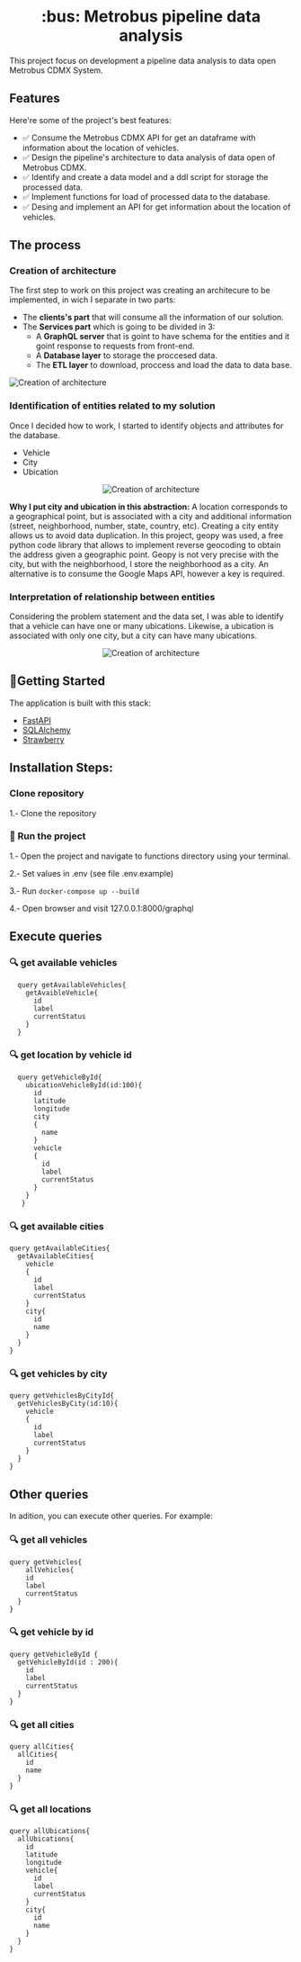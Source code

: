 <h1 align="center" id="title"> :bus: Metrobus pipeline data analysis</h1>

This project focus on development a pipeline data analysis to data open Metrobus CDMX System. 


## Features
Here're some of the project's best features:
- ✅ Consume the Metrobus CDMX API for get an dataframe with information about the location of vehicles.
- ✅ Design the pipeline's architecture to data analysis of data open of Metrobus CDMX.
- ✅ Identify and create a data model and a ddl script for storage the processed data.
- ✅ Implement functions for load of processed data to the database.
- ✅ Desing and implement an API for get information about the location of vehicles.

## The process



### Creation of architecture

The first step to work on this project was creating an architecure to be implemented, in wich I separate in two parts:
- The **clients's part** that will consume all the information of our solution.
- The **Services part** which is going to be divided in 3:
  - A **GraphQL server** that is goint to have schema for the entities and it goint response to requests from front-end.
  - A **Database layer** to storage the proccesed data.
  - The **ETL layer** to download, proccess and load the data to data base.

![Creation of architecture](/docs/images/architecture.png)

### Identification of entities related to my solution

Once I decided how to work, I started to identify objects and attributes for the database.
- Vehicle
- City
- Ubication

<div align="center" id="container">

  ![Creation of architecture](/docs/images/entities_and_attributes.png)
  
</div>


**Why I put city and ubication in this abstraction:**
A location corresponds to a geographical point, but is associated with a city and additional information (street, neighborhood, number, state, country, etc). Creating a city entity allows us to avoid data duplication. In this project, geopy was used, a free python code library that allows to implement reverse geocoding to obtain the address given a geographic point. Geopy is not very precise with the city, but with the neighborhood, I store the neighborhood as a city. An alternative is to consume the Google Maps API, however a key is required.


### Interpretation of relationship between entities
Considering the problem statement and the data set, I was able to identify that a vehicle can have one or many ubications. Likewise, a ubication is associated with only one city, but a city can have many ubications.

<div align="center" id="container">
  
![Creation of architecture](/docs/images/relationship_between_entities.png)
   
</div>
  


## 🚀Getting Started


The application is built with this stack:
- [FastAPI](https://fastapi.tiangolo.com/) 
- [SQLAlchemy](https://www.sqlalchemy.org/)
- [Strawberry](https://strawberry.rocks/)



## Installation Steps:
### Clone repository
1.- Clone the repository

### 🚀 Run the project

1.- Open the project and navigate to functions directory using your terminal.

2.- Set values in .env (see file .env.example)

3.- Run `docker-compose up --build`

4.- Open browser and visit 127.0.0.1:8000/graphql



## Execute queries

### :mag: get available vehicles

```
  query getAvailableVehicles{
    getAvaibleVehicle{  
      id    
      label    
      currentStatus    
    }  
  }
```


### :mag: get location by vehicle id

```
  query getVehicleById{
    ubicationVehicleById(id:100){  
      id    
      latitude    
      longitude    
      city    
      {    
        name    
      }    
      vehicle    
      {     
        id      
        label      
        currentStatus
      }
    }
   }
```

### :mag: get available cities
```
query getAvailableCities{
  getAvailableCities{
    vehicle
    {
      id
      label
      currentStatus
    }
    city{
      id
      name
    }
  }
}
```


### :mag: get vehicles by city
```
query getVehiclesByCityId{
  getVehiclesByCity(id:10){
    vehicle
    {
      id
      label
      currentStatus
    }
  }
}
```


## Other queries
In adition, you can execute other queries. For example: 


### :mag: get all vehicles
```
query getVehicles{
	allVehicles{
    id
    label
    currentStatus
  }
}
```

### :mag: get vehicle by id

```
query getVehicleById {
  getVehicleById(id : 200){
    id
    label
    currentStatus
  }
}
```

### :mag: get all cities

```
query allCities{
  allCities{
    id
    name
  }
}
```


### :mag: get all locations
```
query allUbications{
  allUbications{
    id
    latitude
    longitude
    vehicle{
      id
      label
      currentStatus
    }
    city{
      id
      name
    }
  }
}
```


